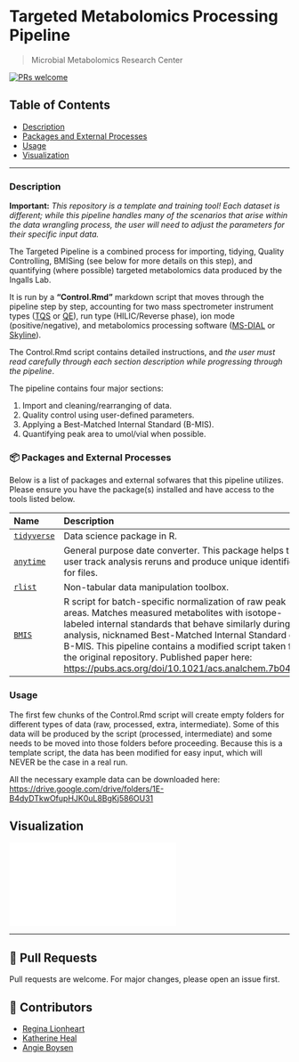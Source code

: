 Targeted Metabolomics Processing Pipeline
================

> Microbial Metabolomics Research Center

[![PRs
welcome](https://img.shields.io/badge/PRs-welcome-ff69b4.svg)](https://github.com/nhn/tui.editor/issues?q=is%3Aissue+is%3Aopen+label%3A%22help+wanted%22)

## Table of Contents

-   [Description](#-Description)
-   [Packages and External Processes](#-Packages-and-External-Processes)
-   [Usage](#-Usage)
-   [Visualization](#-Visualization)

------------------------------------------------------------------------

### Description

**Important:** *This repository is a template and training tool! Each
dataset is different; while this pipeline handles many of the scenarios
that arise within the data wrangling process, the user will need to
adjust the parameters for their specific input data.*

The Targeted Pipeline is a combined process for importing, tidying,
Quality Controlling, BMISing (see below for more details on this step),
and quantifying (where possible) targeted metabolomics data produced by
the Ingalls Lab.

It is run by a **“Control.Rmd”** markdown script that moves through the
pipeline step by step, accounting for two mass spectrometer instrument
types
([TQS](https://www.waters.com/waters/en_US/Xevo-TQ-S/nav.htm?cid=10160596&locale=en_US)
or
[QE](https://www.thermofisher.com/order/catalog/product/IQLAAEGAAPFALGMBDK)),
run type (HILIC/Reverse phase), ion mode (positive/negative), and
metabolomics processing software
([MS-DIAL](http://prime.psc.riken.jp/compms/msdial/main.html) or
[Skyline](https://skyline.ms/wiki/home/software/Skyline/page.view?name=tutorial_hi_res_metabolomics)).

The Control.Rmd script contains detailed instructions, and *the user
must read carefully through each section description while progressing
through the pipeline*.

The pipeline contains four major sections:

1.  Import and cleaning/rearranging of data.
2.  Quality control using user-defined parameters.
3.  Applying a Best-Matched Internal Standard (B-MIS).
4.  Quantifying peak area to umol/vial when possible.

### 📦 Packages and External Processes

Below is a list of packages and external sofwares that this pipeline
utilizes. Please ensure you have the package(s) installed and have
access to the tools listed below.

| Name                                                                    | Description                                                                                                                                                                                                                                                                                                                                                                                |
|:------------------------------------------------------------------------|:-------------------------------------------------------------------------------------------------------------------------------------------------------------------------------------------------------------------------------------------------------------------------------------------------------------------------------------------------------------------------------------------|
| [`tidyverse`](https://www.tidyverse.org/)                               | Data science package in R.                                                                                                                                                                                                                                                                                                                                                                 |
| [`anytime`](https://cran.r-project.org/web/packages/anytime/index.html) | General purpose date converter. This package helps the user track analysis reruns and produce unique identifiers for files.                                                                                                                                                                                                                                                                |
| [`rlist`](https://cran.r-project.org/web/packages/rlist/index.html)     | Non-tabular data manipulation toolbox.                                                                                                                                                                                                                                                                                                                                                     |
| [`BMIS`](https://github.com/IngallsLabUW/B-MIS-normalization)           | R script for batch-specific normalization of raw peak areas. Matches measured metabolites with isotope-labeled internal standards that behave similarly during the analysis, nicknamed Best-Matched Internal Standard or B-MIS. This pipeline contains a modified script taken from the original repository. Published paper here: <https://pubs.acs.org/doi/10.1021/acs.analchem.7b04400> |

### Usage

The first few chunks of the Control.Rmd script will create empty folders
for different types of data (raw, processed, extra, intermediate). Some
of this data will be produced by the script (processed, intermediate)
and some needs to be moved into those folders before proceeding. Because
this is a template script, the data has been modified for easy input,
which will NEVER be the case in a real run.

All the necessary example data can be downloaded here:
<https://drive.google.com/drive/folders/1E-B4dyDTkwOfupHJK0uL8BgKj586OU31>

## Visualization

![Click on me to see a visual layout of the Targeted
Pipeline!](visual/Targeted_Pipeline_Visualization.pdf)

------------------------------------------------------------------------

## 🔧 Pull Requests

Pull requests are welcome. For major changes, please open an issue
first.

## 💬 Contributors

-   [Regina Lionheart](https://github.com/R-Lionheart)
-   [Katherine Heal](https://github.com/kheal)
-   [Angie Boysen](https://github.com/Angie-B)
